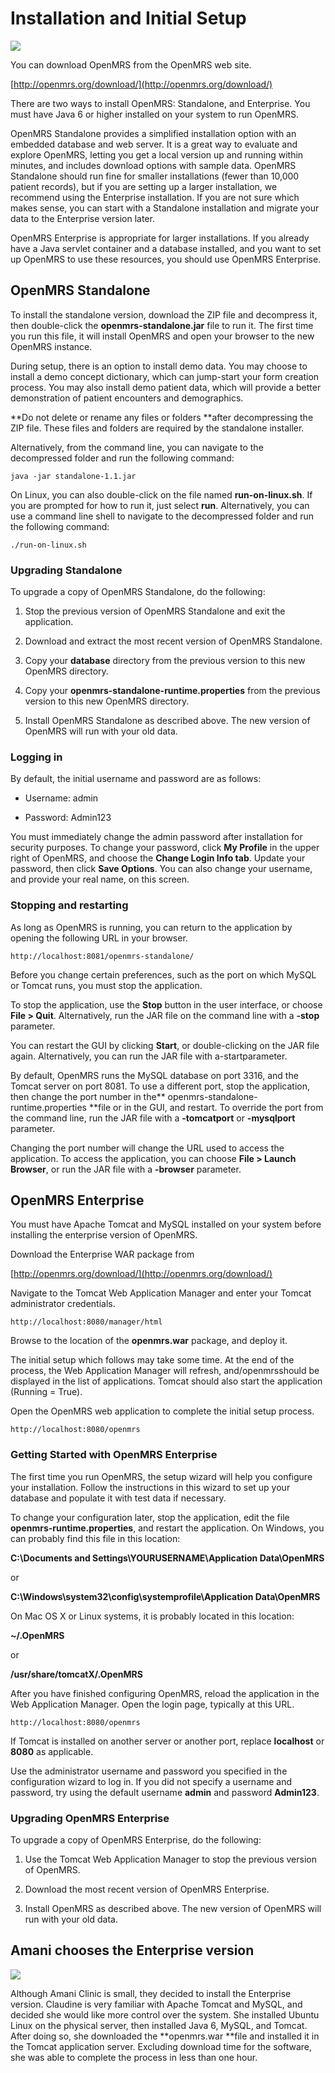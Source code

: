 # Installation and Initial Setup

![](http://write.flossmanuals.net/openmrs/installation-and-initial-setup/static/installing.png)

You can download OpenMRS from the OpenMRS web site.

[http://openmrs.org/download/](http://openmrs.org/download/)

There are two ways to install OpenMRS: Standalone, and Enterprise. You must have Java 6 or higher installed on your system to run OpenMRS.

OpenMRS Standalone provides a simplified installation option with an embedded database and web server. It is a great way to evaluate and explore OpenMRS, letting you get a local version up and running within minutes, and includes download options with sample data. OpenMRS Standalone should run fine for smaller installations \(fewer than 10,000 patient records\), but if you are setting up a larger installation, we recommend using the Enterprise installation. If you are not sure which makes sense, you can start with a Standalone installation and migrate your data to the Enterprise version later.

OpenMRS Enterprise is appropriate for larger installations. If you already have a Java servlet container and a database installed, and you want to set up OpenMRS to use these resources, you should use OpenMRS Enterprise.

## OpenMRS Standalone

To install the standalone version, download the ZIP file and decompress it, then double-click the **openmrs-standalone.jar** file to run it. The first time you run this file, it will install OpenMRS and open your browser to the new OpenMRS instance.

During setup, there is an option to install demo data. You may choose to install a demo concept dictionary, which can jump-start your form creation process.  You may also install demo patient data, which will provide a better demonstration of patient encounters and demographics.

**Do not delete or rename any files or folders **after decompressing the ZIP file. These files and folders are required by the standalone installer.

Alternatively, from the command line, you can navigate to the decompressed folder and run the following command:

```
java -jar standalone-1.1.jar
```

On Linux, you can also double-click on the file named **run-on-linux.sh**. If you are prompted for how to run it, just select **run**. Alternatively, you can use a command line shell to navigate to the decompressed folder and run the following command:

```
./run-on-linux.sh
```

### Upgrading Standalone

To upgrade a copy of OpenMRS Standalone, do the following:

1. Stop the previous version of OpenMRS Standalone and exit the application.

2. Download and extract the most recent version of OpenMRS Standalone.

3. Copy your **database** directory from the previous version to this new OpenMRS directory.

4. Copy your **openmrs-standalone-runtime.properties** from the previous version to this new OpenMRS directory.

5. Install OpenMRS Standalone as described above. The new version of OpenMRS will run with your old data.


### Logging in

By default, the initial username and password are as follows:

* Username: admin

* Password: Admin123


You must immediately change the admin password after installation for security purposes. To change your password, click **My Profile** in the upper right of OpenMRS, and choose the **Change Login Info tab**. Update your password, then click **Save Options**. You can also change your username, and provide your real name, on this screen.

### Stopping and restarting

As long as OpenMRS is running, you can return to the application by opening the following URL in your browser.

```
http://localhost:8081/openmrs-standalone/
```

Before you change certain preferences, such as the port on which MySQL or Tomcat runs, you must stop the application.

To stop the application, use the **Stop** button in the user interface, or choose **File &gt; Quit**. Alternatively, run the JAR file on the command line with a **-stop** parameter.

You can restart the GUI by clicking **Start**, or double-clicking on the JAR file again. Alternatively, you can run the JAR file with a-startparameter.

By default, OpenMRS runs the MySQL database on port 3316, and the Tomcat server on port 8081. To use a different port, stop the application, then change the port number in the** openmrs-standalone-runtime.properties **file or in the GUI, and restart. To override the port from the command line, run the JAR file with a **-tomcatport** or **-mysqlport** parameter.

Changing the port number will change the URL used to access the application. To access the application, you can choose **File &gt; Launch Browser**, or run the JAR file with a **-browser** parameter.

## OpenMRS Enterprise

You must have Apache Tomcat and MySQL installed on your system before installing the enterprise version of OpenMRS.

Download the Enterprise WAR package from

[http://openmrs.org/download/](http://openmrs.org/download/)

Navigate to the Tomcat Web Application Manager and enter your Tomcat administrator credentials.

```
http://localhost:8080/manager/html
```

Browse to the location of the **openmrs.war** package, and deploy it.

The initial setup which follows may take some time. At the end of the process, the Web Application Manager will refresh, and/openmrsshould be displayed in the list of applications. Tomcat should also start the application \(Running = True\).

Open the OpenMRS web application to complete the initial setup process.

```
http://localhost:8080/openmrs
```

### Getting Started with OpenMRS Enterprise

The first time you run OpenMRS, the setup wizard will help you configure your installation. Follow the instructions in this wizard to set up your database and populate it with test data if necessary.

To change your configuration later, stop the application, edit the file **openmrs-runtime.properties**, and restart the application. On Windows, you can probably find this file in this location:

**C:\Documents and Settings\YOURUSERNAME\Application Data\OpenMRS**

or

**C:\Windows\system32\config\systemprofile\Application Data\OpenMRS**

On Mac OS X or Linux systems, it is probably located in this location:

**~/.OpenMRS**

or

**/usr/share/tomcatX/.OpenMRS**

After you have finished configuring OpenMRS, reload the application in the Web Application Manager. Open the login page, typically at this URL.

```
http://localhost:8080/openmrs
```

If Tomcat is installed on another server or another port, replace **localhost** or **8080** as applicable.

Use the administrator username and password you specified in the configuration wizard to log in. If you did not specify a username and password, try using the default username **admin** and password **Admin123**.

### Upgrading OpenMRS Enterprise

To upgrade a copy of OpenMRS Enterprise, do the following:

1. Use the Tomcat Web Application Manager to stop the previous version of OpenMRS.

2. Download the most recent version of OpenMRS Enterprise.

3. Install OpenMRS as described above. The new version of OpenMRS will run with your old data.


## Amani chooses the Enterprise version

![](http://write.flossmanuals.net/openmrs/installation-and-initial-setup/static/case-study.png)

Although Amani Clinic is small, they decided to install the Enterprise version. Claudine is very familiar with Apache Tomcat and MySQL, and decided she would like more control over the system. She installed Ubuntu Linux on the physical server, then installed Java 6, MySQL, and Tomcat. After doing so, she downloaded the **openmrs.war **file and installed it in the Tomcat application server. Excluding download time for the software, she was able to complete the process in less than one hour.

